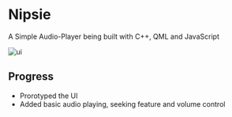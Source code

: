 # Nipsie
A Simple Audio-Player being built with C++, QML and JavaScript

![ui](https://user-images.githubusercontent.com/71678062/144246123-2377da40-1c95-4c73-9886-328e168710b3.JPG)

## Progress
* Prorotyped the UI
* Added basic audio playing, seeking feature and volume control
